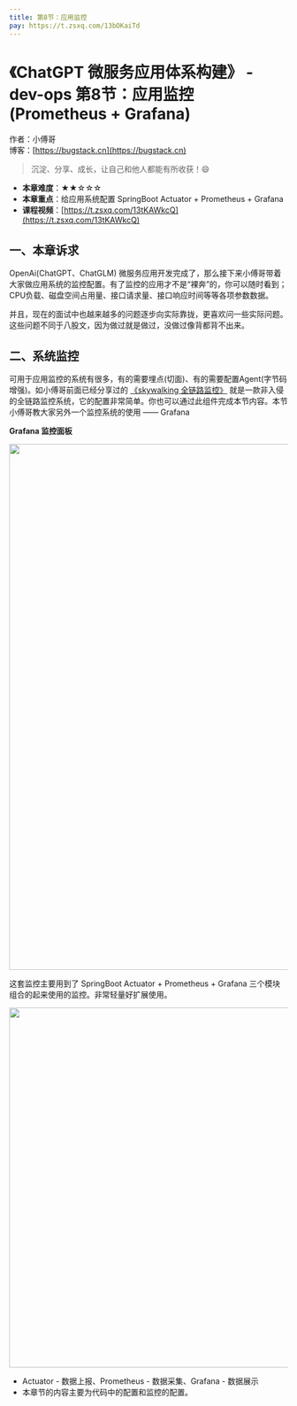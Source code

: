 ```yaml
---
title: 第8节：应用监控
pay: https://t.zsxq.com/13bOKaiTd
---
```


# 《ChatGPT 微服务应用体系构建》 - dev-ops 第8节：应用监控(Prometheus + Grafana)

作者：小傅哥
<br/>博客：[https://bugstack.cn](https://bugstack.cn)

>沉淀、分享、成长，让自己和他人都能有所收获！😄

- **本章难度**：★★☆☆☆
- **本章重点**：给应用系统配置 SpringBoot Actuator + Prometheus + Grafana
- **课程视频**：[https://t.zsxq.com/13tKAWkcQ](https://t.zsxq.com/13tKAWkcQ)

## 一、本章诉求

OpenAi(ChatGPT、ChatGLM) 微服务应用开发完成了，那么接下来小傅哥带着大家做应用系统的监控配置。有了监控的应用才不是“裸奔”的，你可以随时看到；CPU负载、磁盘空间占用量、接口请求量、接口响应时间等等各项参数数据。

并且，现在的面试中也越来越多的问题逐步向实际靠拢，更喜欢问一些实际问题。这些问题不同于八股文，因为做过就是做过，没做过像背都背不出来。

## 二、系统监控

可用于应用监控的系统有很多，有的需要埋点(切面)、有的需要配置Agent(字节码增强)。如小傅哥前面已经分享过的 [《skywalking 全链路监控》](https://bugstack.cn/md/road-map/skywalking.html) 就是一款非入侵的全链路监控系统，它的配置非常简单。你也可以通过此组件完成本节内容。本节小傅哥教大家另外一个监控系统的使用 —— Grafana

**Grafana 监控面板**

<div align="center">
    <img src="https://bugstack.cn/images/article/project/chatgpt/chatgpt-dev-ops-08-02.png?raw=true" width="950px">
</div>

这套监控主要用到了 SpringBoot Actuator + Prometheus + Grafana 三个模块组合的起来使用的监控。非常轻量好扩展使用。

<div align="center">
    <img src="https://bugstack.cn/images/article/project/chatgpt/chatgpt-dev-ops-08-01.png?raw=true" width="650px">
</div>

- Actuator - 数据上报、Prometheus - 数据采集、Grafana - 数据展示
- 本章节的内容主要为代码中的配置和监控的配置。